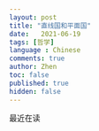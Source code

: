 ```yaml
---
layout: post
title: "直线国和平面国"
date:   2021-06-19
tags: [哲学]
language : Chinese
comments: true
author: Zhen
toc: false
published: true
hidden: false
---
```

最近在读
<!--stackedit_data:
eyJoaXN0b3J5IjpbLTE2MDczMTczMjUsMTg2ODU0NjgzOV19
-->